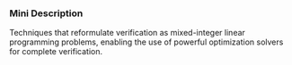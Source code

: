 ### Mini Description

Techniques that reformulate verification as mixed-integer linear programming problems, enabling the use of powerful optimization solvers for complete verification.
